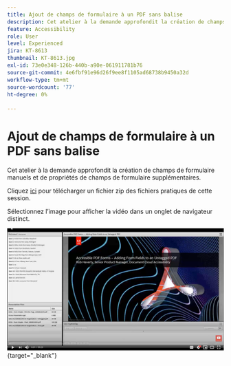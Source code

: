 ```yaml
---
title: Ajout de champs de formulaire à un PDF sans balise
description: Cet atelier à la demande approfondit la création de champs de formulaire manuels et de propriétés de champs de formulaire supplémentaires
feature: Accessibility
role: User
level: Experienced
jira: KT-8613
thumbnail: KT-8613.jpg
exl-id: 73e0e348-126b-440b-a90e-061911781b76
source-git-commit: 4e6fbf91e96d26f9ee8f1105ad68738b9450a32d
workflow-type: tm+mt
source-wordcount: '77'
ht-degree: 0%

---
```


# Ajout de champs de formulaire à un PDF sans balise

Cet atelier à la demande approfondit la création de champs de formulaire manuels et de propriétés de champs de formulaire supplémentaires.

Cliquez [ici](../assets/accessibilitysession6.zip) pour télécharger un fichier zip des fichiers pratiques de cette session.

Sélectionnez l’image pour afficher la vidéo dans un onglet de navigateur distinct.

[![Vidéo Session 6](../assets/Accessibilitysession6_YT.png)](https://youtu.be/xh4pJQiY0nw){target="_blank"}
